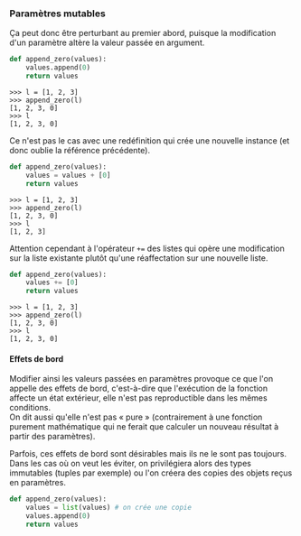### Paramètres mutables

Ça peut donc être perturbant au premier abord, puisque la modification d'un paramètre altère la valeur passée en argument.

```python
def append_zero(values):
    values.append(0)
    return values
```

```pycon
>>> l = [1, 2, 3]
>>> append_zero(l)
[1, 2, 3, 0]
>>> l
[1, 2, 3, 0]
```

Ce n'est pas le cas avec une redéfinition qui crée une nouvelle instance (et donc oublie la référence précédente).

```python
def append_zero(values):
    values = values + [0]
    return values
```

```pycon
>>> l = [1, 2, 3]
>>> append_zero(l)
[1, 2, 3, 0]
>>> l
[1, 2, 3]
```

Attention cependant à l'opérateur `+=` des listes qui opère une modification sur la liste existante plutôt qu'une réaffectation sur une nouvelle liste.

```python
def append_zero(values):
    values += [0]
    return values
```

```pycon
>>> l = [1, 2, 3]
>>> append_zero(l)
[1, 2, 3, 0]
>>> l
[1, 2, 3, 0]
```

#### Effets de bord

Modifier ainsi les valeurs passées en paramètres provoque ce que l'on appelle des effets de bord, c'est-à-dire que l'exécution de la fonction affecte un état extérieur, elle n'est pas reproductible dans les mêmes conditions.  
On dit aussi qu'elle n'est pas « pure » (contrairement à une fonction purement mathématique qui ne ferait que calculer un nouveau résultat à partir des paramètres).

Parfois, ces effets de bord sont désirables mais ils ne le sont pas toujours.
Dans les cas où on veut les éviter, on privilégiera alors des types immutables (tuples par exemple) ou l'on créera des copies des objets reçus en paramètres.

```python
def append_zero(values):
    values = list(values) # on crée une copie
    values.append(0)
    return values
```

